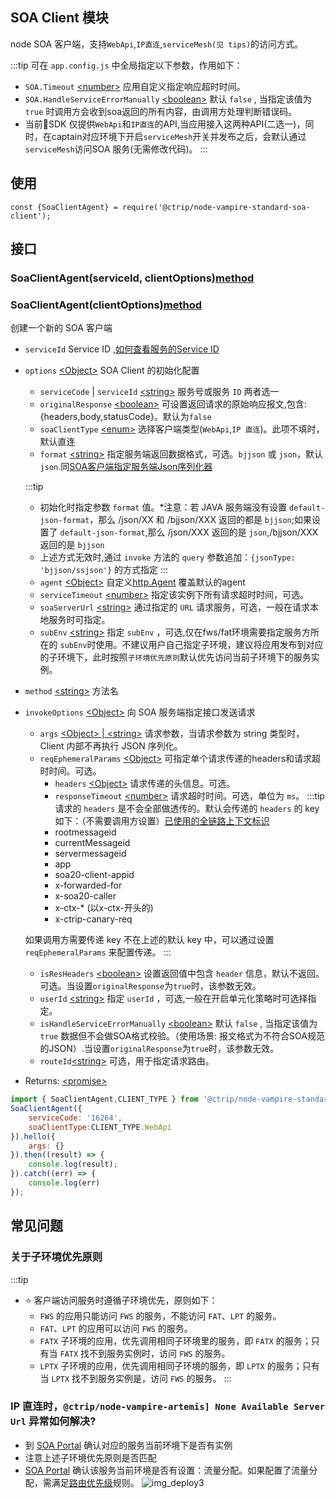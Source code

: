 ## SOA Client 模块 ##

node SOA 客户端，支持`WebApi`,`IP直连`,`serviceMesh(见 tips)`的访问方式。

:::tip
可在 `app.config.js` 中全局指定以下参数，作用如下：
- `SOA.Timeout` [<number\>](###) 应用自定义指定响应超时时间。
- `SOA.HandleServiceErrorManually`  [<boolean\>](###) 默认 `false` , 当指定该值为 `true` 时调用方会收到soa返回的所有内容，由调用方处理判断错误码。
- 当前SDK 仅提供`WebApi`和`IP直连`的API,当应用接入这两种API(二选一)，同时，在captain对应环境下开启`serviceMesh`开关并发布之后，会默认通过`serviceMesh`访问SOA 服务(无需修改代码)。
:::

## 使用 ##

```
const {SoaClientAgent} = require('@ctrip/node-vampire-standard-soa-client');
```

## 接口

### SoaClientAgent(serviceId, clientOptions)[method](invokeOptions)
### SoaClientAgent(clientOptions)[method](invokeOptions)
创建一个新的 SOA 客户端 

- `serviceId` <string> Service ID ,[如何查看服务的Service ID](http://gov.soa.fx.ctripcorp.com/service/service-info/16264?env=pro#service_info)
- `options` [<Object\>](###) SOA Client 的初始化配置
	- `serviceCode` | `serviceId` [<string\>](###) 服务号或服务 `ID` 两者选一
    - `originalResponse` [<boolean\>](###) 可设置返回请求的原始响应报文,包含:{headers,body,statusCode}。默认为`false`
	- `soaClientType` [<enum\>](###) 选择客户端类型(`WebApi`,`IP 直连`)。此项不填时，默认直连
	- `format` [<string\>](###) 指定服务端返回数据格式，可选。`bjjson` 或 `json`，默认 `json`.同[SOA客户端指定服务端Json序列化器](http://conf.ctripcorp.com/pages/viewpage.action?pageId=167783872)

	:::tip
	- 初始化时指定参数 `format` 值。*注意：若 JAVA 服务端没有设置 `default-json-format`，那么 /json/XX 和 /bjjson/XXX 返回的都是 `bjjson`;如果设置了 `default-json-format`,那么 /json/XXX 返回的是 `json`,/bjjson/XXX返回的是 `bjjson`
	- 上述方式无效时,通过 `invoke` 方法的 `query` 参数追加：`{jsonType: 'bjjson/ssjson'}` 的方式指定
	:::
    - `agent` [<Object\>](###) 自定义[http.Agent](https://nodejs.org/dist/latest-v10.x/docs/api/http.html#http_class_http_agent) 覆盖默认的agent
	- `serviceTimeout` [<number\>](###) 指定该实例下所有请求超时时间，可选。
	- `soaServerUrl` [<string\>](###) 通过指定的 `URL` 请求服务，可选，一般在请求本地服务时可指定。
	- `subEnv` [<string\>](###) 指定 `subEnv` ，可选,仅在fws/fat环境需要指定服务方所在的 `subEnv`时使用。不建议用户自己指定子环境，建议将应用发布到对应的子环境下，此时按照`子环境优先原则`默认优先访问当前子环境下的服务实例。
- `method` [<string\>](###) 方法名
- `invokeOptions` [<Object\>](###) 向 SOA 服务端指定接口发送请求
	- `args` [<Object\> | <string\>](###) 请求参数，当请求参数为 string 类型时，Client 内部不再执行 JSON 序列化。
	- `reqEphemeralParams` [<Object\>](###) 可指定单个请求传递的headers和请求超时时间。可选。
		- `headers` [<Object\>](###) 请求传递的头信息。可选。
		- `responseTimeout` [<number\>](###) 请求超时时间。可选，单位为 `ms`。
	:::tip
	请求的 `headers` 是不会全部做透传的。默认会传递的 `headers` 的 key 如下：（不需要调用方设置）[已使用的全链路上下文标识](http://conf.ctripcorp.com/pages/viewpage.action?pageId=192055212)
		- rootmessageid
		- currentMessageid
		- servermessageid
		- app
		- soa20-client-appid
		- x-forwarded-for
		- x-soa20-caller
		- x-ctx-* (以x-ctx-开头的)
		- x-ctrip-canary-req

	如果调用方需要传递 key 不在上述的默认 key 中，可以通过设置 `reqEphemeralParams` 来配置传递。
	:::
	- `isResHeaders` [<boolean\>](###) 设置返回值中包含 `header` 信息，默认不返回。可选。当设置`originalResponse`为`true`时，该参数无效。
	- `userId` [<string\>](###) 指定 `userId` ，可选,一般在开启单元化策略时可选择指定。
	- `isHandleServiceErrorManually` [<boolean\>](###) 默认 `false` , 当指定该值为 `true` 数据但不会做SOA格式校验。（使用场景: 报文格式为不符合SOA规范的JSON）.当设置`originalResponse`为`true`时，该参数无效。
	- `routeId`[<string\>](###) 可选，用于指定请求路由。
- Returns: [<promise\>](###)


```js
import { SoaClientAgent,CLIENT_TYPE } from '@ctrip/node-vampire-standard-soa-client‘;
SoaClientAgent({
    serviceCode: '16264',
    soaClientType:CLIENT_TYPE.WebApi
}).hello({
    args: {}
}).then((result) => {
    console.log(result);
}).catch((err) => {
    console.log(err)
});

```

## 常见问题

### 关于子环境优先原则

:::tip
- :star: 客户端访问服务时遵循子环境优先，原则如下：
	- `FWS` 的应用只能访问 `FWS` 的服务，不能访问 `FAT`、`LPT` 的服务。
	- `FAT`、`LPT` 的应用可以访问 `FWS` 的服务。
	- `FATX` 子环境的应用，优先调用相同子环境里的服务，即 `FATX`  的服务；只有当 `FATX` 找不到服务实例时，访问 `FWS` 的服务。
	- `LPTX` 子环境的应用，优先调用相同子环境的服务，即 `LPTX` 的服务；只有当 `LPTX` 找不到服务实例是，访问 `FWS` 的服务。
:::

### IP 直连时，`@ctrip/node-vampire-artemis] None Available Server Url` 异常如何解决?
- 到 [SOA Portal](http://gov.soa.fx.ctripcorp.com/) 确认对应的服务当前环境下是否有实例
- 注意上述子环境优先原则是否匹配
- [SOA Portal](http://gov.soa.fx.ctripcorp.com/) 确认该服务当前环境是否有设置：流量分配。如果配置了流量分配，需满足[路由优先级](http://conf.ctripcorp.com/pages/viewpage.action?pageId=231801327)规则。
![img_deploy3](../imgs/soaPortal.png)
